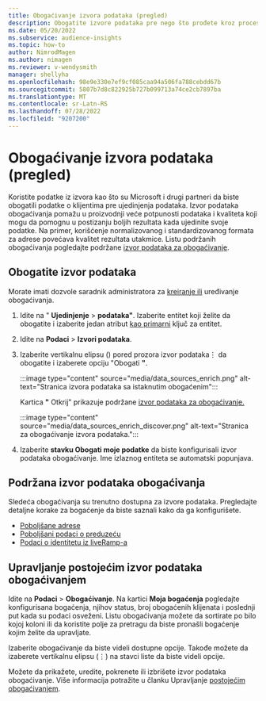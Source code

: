 ```yaml
---
title: Obogaćivanje izvora podataka (pregled)
description: Obogatite izvore podataka pre nego što prođete kroz proces ujedinjenja podataka.
ms.date: 05/20/2022
ms.subservice: audience-insights
ms.topic: how-to
author: NimrodMagen
ms.author: nimagen
ms.reviewer: v-wendysmith
manager: shellyha
ms.openlocfilehash: 98e9e330e7ef9cf085caa94a506fa788cebdd67b
ms.sourcegitcommit: 5807b7d8c822925b727b099713a74ce2cb7897ba
ms.translationtype: MT
ms.contentlocale: sr-Latn-RS
ms.lasthandoff: 07/28/2022
ms.locfileid: "9207200"
---
```

# <a name="enrichment-for-data-sources-preview"></a>Obogaćivanje izvora podataka (pregled)

Koristite podatke iz izvora kao što su Microsoft i drugi partneri da biste obogatili podatke o klijentima pre ujedinjenja podataka. Izvor podataka obogaćivanja pomažu u proizvodnji veće potpunosti podataka i kvaliteta koji mogu da pomognu u postizanju boljih rezultata kada ujedinite svoje podatke. Na primer, korišćenje normalizovanog i standardizovanog formata za adrese povećava kvalitet rezultata utakmice. Listu podržanih obogaćivanja pogledajte podržane [izvor podataka za obogaćivanje](#supported-data-source-enrichments).

## <a name="enrich-a-data-source"></a>Obogatite izvor podataka

Morate imati dozvole saradnik administratora za [kreiranje ili](permissions.md) uređivanje obogaćivanja.  

1. Idite na " **Ujedinjenje** > **podataka"**. Izaberite entitet koji želite da obogatite i izaberite jedan atribut [kao primarni](map-entities.md#select-primary-key-and-semantic-type-for-attributes) ključ za entitet.

1. Idite na **Podaci** > **Izvori podataka**.

1. Izaberite vertikalnu elipsu () pored prozora izvor podataka&vellip; da obogatite i izaberete opciju "Obogati **"**.

   :::image type="content" source="media/data_sources_enrich.png" alt-text="Stranica izvora podataka sa istaknutim obogaćenim":::

   Kartica **"** Otkrij" prikazuje podržane [izvor podataka za obogaćivanje.](#supported-data-source-enrichments)

   :::image type="content" source="media/data_sources_enrich_discover.png" alt-text="Stranica za obogaćivanje izvora podataka.":::

1. Izaberite **stavku Obogati moje podatke** da biste konfigurisali izvor podataka obogaćivanje. Ime izlaznog entiteta se automatski popunjava.

## <a name="supported-data-source-enrichments"></a>Podržana izvor podataka obogaćivanja

Sledeća obogaćivanja su trenutno dostupna za izvore podataka. Pregledajte detaljne korake za bogaćenje da biste saznali kako da ga konfigurišete.

- [Poboljšane adrese](enrichment-enhanced-addresses.md)
- [Poboljšani podaci o preduzeću](enrichment-enhanced-company-data.md)
- [Podaci o identitetu iz liveRamp-a](enrichment-liveramp.md)

## <a name="manage-existing-data-source-enrichments"></a>Upravljanje postojećim izvor podataka obogaćivanjem

Idite na **Podaci** > **Obogaćivanje**. Na kartici **Moja bogaćenja** pogledajte konfigurisana bogaćenja, njihov status, broj obogaćenih klijenata i poslednji put kada su podaci osveženi. Listu obogaćivanja možete da sortirate po bilo kojoj koloni ili da koristite polje za pretragu da biste pronašli bogaćenje kojim želite da upravljate.

Izaberite obogaćivanje da biste videli dostupne opcije. Takođe možete da izaberete vertikalnu elipsu (&vellip;) na stavci liste da biste videli opcije.

Možete da prikažete, uredite, pokrenete ili izbrišete izvor podataka obogaćivanje. Više informacija potražite u članku Upravljanje [postojećim obogaćivanjem](enrichment-hub.md#manage-existing-enrichments).
